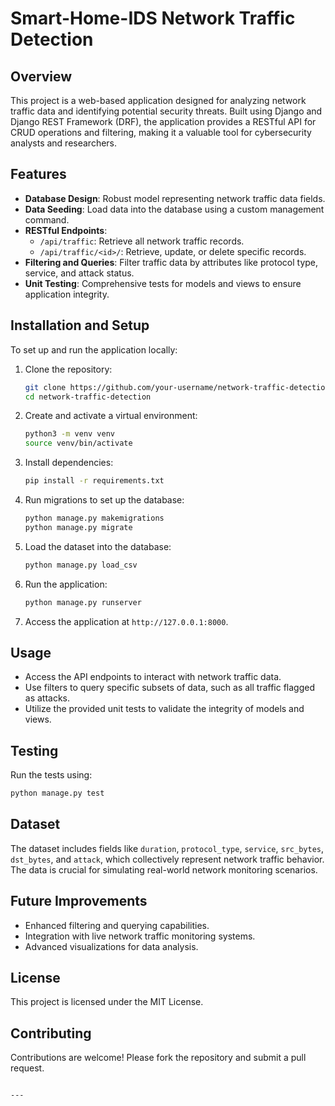 # Smart-Home-IDS Network Traffic Detection

## Overview
This project is a web-based application designed for analyzing network traffic data and identifying potential security threats. Built using Django and Django REST Framework (DRF), the application provides a RESTful API for CRUD operations and filtering, making it a valuable tool for cybersecurity analysts and researchers.

## Features
- **Database Design**: Robust model representing network traffic data fields.
- **Data Seeding**: Load data into the database using a custom management command.
- **RESTful Endpoints**:
  - `/api/traffic`: Retrieve all network traffic records.
  - `/api/traffic/<id>/`: Retrieve, update, or delete specific records.
- **Filtering and Queries**: Filter traffic data by attributes like protocol type, service, and attack status.
- **Unit Testing**: Comprehensive tests for models and views to ensure application integrity.

## Installation and Setup
To set up and run the application locally:

1. Clone the repository:
   ```bash
   git clone https://github.com/your-username/network-traffic-detection.git
   cd network-traffic-detection
   ```

2. Create and activate a virtual environment:
   ```bash
   python3 -m venv venv
   source venv/bin/activate
   ```

3. Install dependencies:
   ```bash
   pip install -r requirements.txt
   ```

4. Run migrations to set up the database:
   ```bash
   python manage.py makemigrations
   python manage.py migrate
   ```

5. Load the dataset into the database:
   ```bash
   python manage.py load_csv
   ```

6. Run the application:
   ```bash
   python manage.py runserver
   ```

7. Access the application at `http://127.0.0.1:8000`.

## Usage
- Access the API endpoints to interact with network traffic data.
- Use filters to query specific subsets of data, such as all traffic flagged as attacks.
- Utilize the provided unit tests to validate the integrity of models and views.

## Testing
Run the tests using:
```bash
python manage.py test
```

## Dataset
The dataset includes fields like `duration`, `protocol_type`, `service`, `src_bytes`, `dst_bytes`, and `attack`, which collectively represent network traffic behavior. The data is crucial for simulating real-world network monitoring scenarios.

## Future Improvements
- Enhanced filtering and querying capabilities.
- Integration with live network traffic monitoring systems.
- Advanced visualizations for data analysis.

## License
This project is licensed under the MIT License.

## Contributing
Contributions are welcome! Please fork the repository and submit a pull request.
```

---
